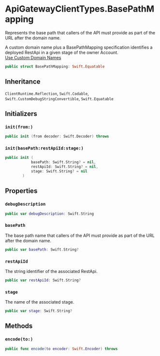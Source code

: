 # ApiGatewayClientTypes.BasePathMapping

Represents the base path that callers of the API must provide as part of the URL after the domain name.

<div class="remarks">A custom domain name plus a BasePathMapping specification identifies a deployed RestApi in a given stage of the owner Account.</div>
<div class="seeAlso">
<a href="https:​//docs.aws.amazon.com/apigateway/latest/developerguide/how-to-custom-domains.html">Use Custom Domain Names
</div>

``` swift
public struct BasePathMapping: Swift.Equatable 
```

## Inheritance

`ClientRuntime.Reflection`, `Swift.Codable`, `Swift.CustomDebugStringConvertible`, `Swift.Equatable`

## Initializers

### `init(from:)`

``` swift
public init (from decoder: Swift.Decoder) throws 
```

### `init(basePath:restApiId:stage:)`

``` swift
public init (
            basePath: Swift.String? = nil,
            restApiId: Swift.String? = nil,
            stage: Swift.String? = nil
        )
```

## Properties

### `debugDescription`

``` swift
public var debugDescription: Swift.String 
```

### `basePath`

The base path name that callers of the API must provide as part of the URL after the domain name.

``` swift
public var basePath: Swift.String?
```

### `restApiId`

The string identifier of the associated RestApi.

``` swift
public var restApiId: Swift.String?
```

### `stage`

The name of the associated stage.

``` swift
public var stage: Swift.String?
```

## Methods

### `encode(to:)`

``` swift
public func encode(to encoder: Swift.Encoder) throws 
```
